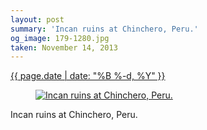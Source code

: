 ```yaml
---
layout: post
summary: 'Incan ruins at Chinchero, Peru.'
og_image: 179-1280.jpg
taken: November 14, 2013
---
```


<div class="post">
 <time>
  <a href="/179">
   {{ page.date | date: "%B %-d, %Y" }}
  </a>
 </time>
 <a href="/179">
  <figure data-taken="11/14/2013">
   <img alt="Incan ruins at Chinchero, Peru." sizes="(min-width: 700px) 50vw, calc(100vw - 2rem)" src="{{ site.assets_url }}/179-640.jpg" srcset="{{ site.assets_url }}/179-1280.jpg 1280w, {{ site.assets_url }}/179-960.jpg 960w, {{ site.assets_url }}/179-640.jpg 640w, {{ site.assets_url }}/179-320.jpg 320w"/>
  </figure>
 </a>
 <span>
  Incan ruins at Chinchero, Peru.
 </span>
</div>

